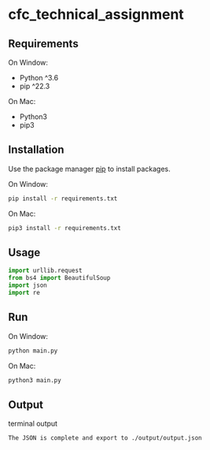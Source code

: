 # cfc_technical_assignment
## Requirements
On Window:
  * Python ^3.6
  * pip ^22.3

On Mac:
  * Python3
  * pip3

## Installation

Use the package manager [pip](https://pip.pypa.io/en/stable/) to install packages.

On Window:
```bash
pip install -r requirements.txt
```
On Mac:
```bash
pip3 install -r requirements.txt
```

## Usage

```python
import urllib.request
from bs4 import BeautifulSoup
import json
import re
```

## Run
On Window:
```bash
python main.py
```
On Mac:
```bash
python3 main.py
```
## Output
terminal output
```console
The JSON is complete and export to ./output/output.json
```

